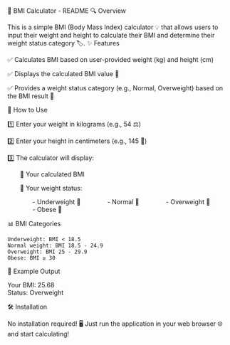 🧮 BMI Calculator - README
🔍 Overview

This is a simple BMI (Body Mass Index) calculator 💡 that allows users to input their weight and height to calculate their BMI and determine their weight status category 🏷️.
✨ Features

✅ Calculates BMI based on user-provided weight (kg) and height (cm)

✅ Displays the calculated BMI value 🧾

✅ Provides a weight status category (e.g., Normal, Overweight) based on the BMI result 💬


🚀 How to Use

1️⃣ Enter your weight in kilograms (e.g., 54 ⚖️)

2️⃣ Enter your height in centimeters (e.g., 145 📏)

3️⃣ The calculator will display:

  🔹 Your calculated BMI
  
  🔹 Your weight status:
  
    - Underweight 🦴
    - Normal 💪
    - Overweight 🍔
    - Obese 🚨
    
📊 BMI Categories

    Underweight: BMI < 18.5
    Normal weight: BMI 18.5 - 24.9
    Overweight: BMI 25 - 29.9
    Obese: BMI ≥ 30

🧾 Example Output


Your BMI: 25.68  
Status: Overweight

🛠 Installation

No installation required! 🖥️
Just run the application in your web browser 🌐 and start calculating!
